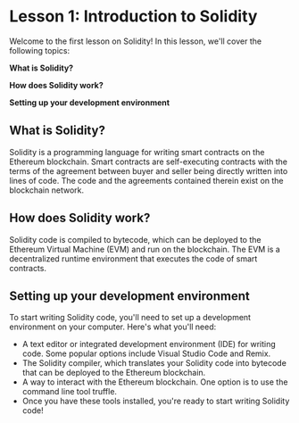 # Lesson 1: Introduction to Solidity

Welcome to the first lesson on Solidity! In this lesson, we'll cover the following topics:

**What is Solidity?**

**How does Solidity work?**

**Setting up your development environment**

## What is Solidity?

Solidity is a programming language for writing smart contracts on the Ethereum blockchain. Smart contracts are self-executing contracts with the terms of the agreement between buyer and seller being directly written into lines of code. The code and the agreements contained therein exist on the blockchain network.

## How does Solidity work?

Solidity code is compiled to bytecode, which can be deployed to the Ethereum Virtual Machine (EVM) and run on the blockchain. The EVM is a decentralized runtime environment that executes the code of smart contracts.

## Setting up your development environment

To start writing Solidity code, you'll need to set up a development environment on your computer. Here's what you'll need:

- A text editor or integrated development environment (IDE) for writing code. Some popular options include Visual Studio Code and Remix.
- The Solidity compiler, which translates your Solidity code into bytecode that can be deployed to the Ethereum blockchain.
- A way to interact with the Ethereum blockchain. One option is to use the command line tool truffle.
- Once you have these tools installed, you're ready to start writing Solidity code!
